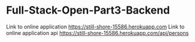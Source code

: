 # Full-Stack-Open-Part3-Backend
Link to online application https://still-shore-15586.herokuapp.com
Link to online application api https://still-shore-15586.herokuapp.com/api/persons